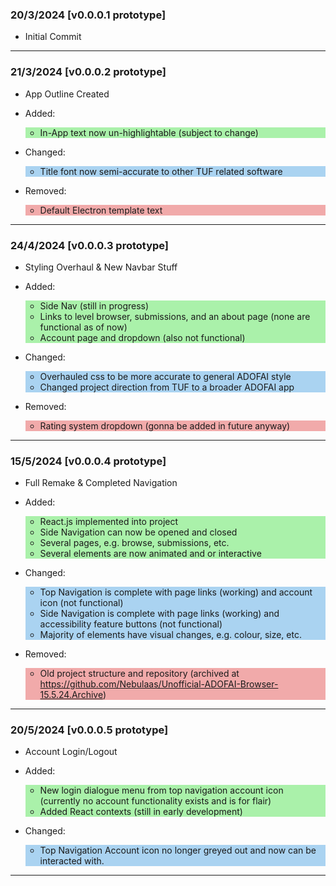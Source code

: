 ### 20/3/2024 [v0.0.0.1 prototype]
- Initial Commit

---

### 21/3/2024 [v0.0.0.2 prototype]
- App Outline Created


- Added:

  <div style="background-color: rgba(3,215,0,0.33)">

  - In-App text now un-highlightable (subject to change)

  </div>


- Changed:

  <div style="background-color: rgba(0,125,215,0.33)">

    - Title font now semi-accurate to other TUF related software

  </div>


- Removed:

  <div style="background-color: rgba(215,0,0,0.33)">

    - Default Electron template text

  </div>
---

### 24/4/2024 [v0.0.0.3 prototype]
- Styling Overhaul & New Navbar Stuff


- Added:

  <div style="background-color: rgba(3,215,0,0.33)">

  - Side Nav (still in progress)
  - Links to level browser, submissions, and an about page (none are functional as of now)
  - Account page and dropdown (also not functional)

  </div>


- Changed:

  <div style="background-color: rgba(0,125,215,0.33)">

  - Overhauled css to be more accurate to general ADOFAI style
  - Changed project direction from TUF to a broader ADOFAI app


   </div>

- Removed:

  <div style="background-color: rgba(215,0,0,0.33)">

  - Rating system dropdown (gonna be added in future anyway)

  </div>
---

### 15/5/2024 [v0.0.0.4 prototype]
- Full Remake & Completed Navigation


- Added:

  <div style="background-color: rgba(3,215,0,0.33)">

  - React.js implemented into project
  - Side Navigation can now be opened and closed
  - Several pages, e.g. browse, submissions, etc.
  - Several elements are now animated and or interactive

  </div>


- Changed:

  <div style="background-color: rgba(0,125,215,0.33)">

  - Top Navigation is complete with page links (working) and account icon (not functional)
  - Side Navigation is complete with page links (working) and accessibility feature buttons (not functional)
  - Majority of elements have visual changes, e.g. colour, size, etc.

  </div>


- Removed:

  <div style="background-color: rgba(215,0,0,0.33)">

  - Old project structure and repository (archived at https://github.com/Nebulaas/Unofficial-ADOFAI-Browser-15.5.24.Archive)

  </div>
---


### 20/5/2024 [v0.0.0.5 prototype]
- Account Login/Logout


- Added:

  <div style="background-color: rgba(3,215,0,0.33)">

  - New login dialogue menu from top navigation account icon (currently no account functionality exists and is for flair)
  - Added React contexts (still in early development)

  </div>


- Changed:

  <div style="background-color: rgba(0,125,215,0.33)">

  - Top Navigation Account icon no longer greyed out and now can be interacted with.

  </div>

---
